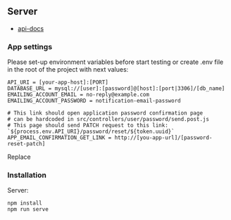 ## Server

- [api-docs](https://exapmle.app/api-docs/#/)

### App settings
Please set-up environment variables before start testing or create .env file in the root of the project with next values:
```
API_URI = [your-app-host]:[PORT]
DATABASE_URL = mysql://[user]:[password]@[host]:[port|3306]/[db_name]
EMAILING_ACCOUNT_EMAIL = no-reply@example.com
EMAILING_ACCOUNT_PASSWORD = notification-email-password

# This link should open application password confirmation page
# can be hardcoded in src/controllers/user/password/send.post.js
# This page should send PATCH request to this link: `${process.env.API_URI}/password/reset/${token.uuid}`
APP_EMAIL_CONFIRMATION_GET_LINK = http://[you-app-url]/[password-reset-patch]
```

Replace

### Installation

Server:
```
npm install
npm run serve
```

